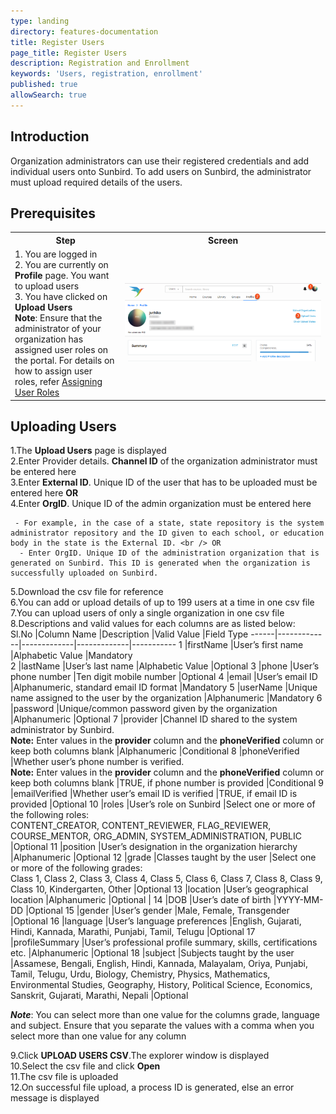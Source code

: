```yaml
---
type: landing
directory: features-documentation
title: Register Users
page_title: Register Users
description: Registration and Enrollment
keywords: 'Users, registration, enrollment'
published: true
allowSearch: true
---
```

## Introduction

Organization administrators can use their registered credentials and add individual users onto Sunbird. To add users on Sunbird, the administrator must upload required details of the users.

## Prerequisites
<table>
  <tr>
    <th style="width:35%;">Step</th>
    <th style="width:65%;">Screen</th>
  </tr>
  <tr>
    <td>1. You are logged in <br>2. You are currently on <strong>Profile</strong> page. You want to upload users <br>3. You have clicked on <b>Upload Users</b> <br><b>Note</b>: Ensure that the administrator of your organization has assigned user roles on the portal. For details on how to assign user roles, refer <a href="http://www.sunbird.org/features-documentation/admin_assigning_users" target="_blank">Assigning User Roles</a>
      </td>
      <td><img src="pages/features-documentation/images/upldusr_prereqsite.png"></td>
  </tr>
    </table>

## Uploading Users

1.The **Upload Users** page is displayed<br/>
2.Enter Provider details. **Channel ID** of the organization administrator must be entered here<br/>
3.Enter **External ID**. Unique ID of the user that has to be uploaded must be entered here **OR**<br/>
4.Enter **OrgID**. Unique ID of the admin organization must be entered here<br/>
    
     - For example, in the case of a state, state repository is the system administrator repository and the ID given to each school, or education body in the state is the External ID. <br /> OR
      - Enter OrgID. Unique ID of the administration organization that is generated on Sunbird. This ID is generated when the organization is successfully uploaded on Sunbird.
      
5.Download the csv file for reference<br/>
6.You can add or upload details of up to 199 users at a time in one csv file<br/>
7.You can upload users of only a single organization in one csv file<br/>
8.Descriptions and valid values for each columns are as listed below:<br/>
   Sl.No |Column Name  |Description  |Valid Value  |Field Type 
   ------|-------------|-------------|-------------|-----------
   1 |firstName  |User’s first name  |Alphabetic Value |Mandatory  
   2 |lastName |User’s last name |Alphabetic Value  |Optional 
   3 |phone  |User’s phone number  |Ten digit mobile number   |Optional 
   4 |email  |User’s email ID  |Alphanumeric, standard email ID format |Mandatory
   5 |userName |Unique name assigned to the user by the organization |Alphanumeric |Mandatory
   6 |password |Unique/common password given by the organization  |Alphanumeric |Optional
   7 |provider |Channel ID shared to the system administrator by Sunbird. <br>**Note:** Enter values in the **provider** column and the **phoneVerified** column or keep both columns blank  |Alphanumeric  |Conditional
   8 |phoneVerified  |Whether user’s phone number is verified. <br>**Note:** Enter values in the **provider** column and the **phoneVerified** column or keep both columns blank  |TRUE, if phone number is provided  |Conditional
   9 |emailVerified  |Whether user’s email ID is verified  |TRUE, if email ID is provided |Optional
   10  |roles  |User’s role on Sunbird |Select one or more of the following roles: <br>CONTENT_CREATOR, CONTENT_REVIEWER, FLAG_REVIEWER, COURSE_MENTOR, ORG_ADMIN, SYSTEM_ADMINISTRATION, PUBLIC  |Optional
   11  |position  |User’s designation in the organization hierarchy |Alphanumeric |Optional 
   12  |grade  |Classes taught by the user |Select one or more of the following grades: <br>Class 1, Class 2, Class 3, Class 4, Class 5, Class 6, Class 7, Class 8, Class 9, Class 10, Kindergarten, Other  |Optional
   13  |location |User’s geographical location |Alphanumeric |Optional |
   14  |DOB  |User’s date of birth |YYYY-MM-DD  |Optional
   15  |gender |User’s gender  |Male, Female, Transgender |Optional
   16  |language |User’s language preferences  |English, Gujarati, Hindi, Kannada, Marathi, Punjabi, Tamil, Telugu  |Optional
   17  |profileSummary |User’s professional profile summary, skills, certifications etc. |Alphanumeric |Optional 
   18  |subject  |Subjects taught by the user |Assamese, Bengali, English, Hindi, Kannada, Malayalam, Oriya, Punjabi, Tamil, Telugu, Urdu, Biology, Chemistry, Physics, Mathematics, Environmental Studies, Geography, History, Political Science, Economics, Sanskrit, Gujarati, Marathi, Nepali |Optional

***Note***: 
   You can select more than one value for the columns grade, language and subject. Ensure that you separate the values with a comma when you select more than one value for any column

9.Click **UPLOAD USERS CSV**.The explorer window is displayed<br/>
10.Select the csv file and click **Open**<br/>
11.The csv file is uploaded<br/>
12.On successful file upload, a process ID is generated, else an error message is displayed

